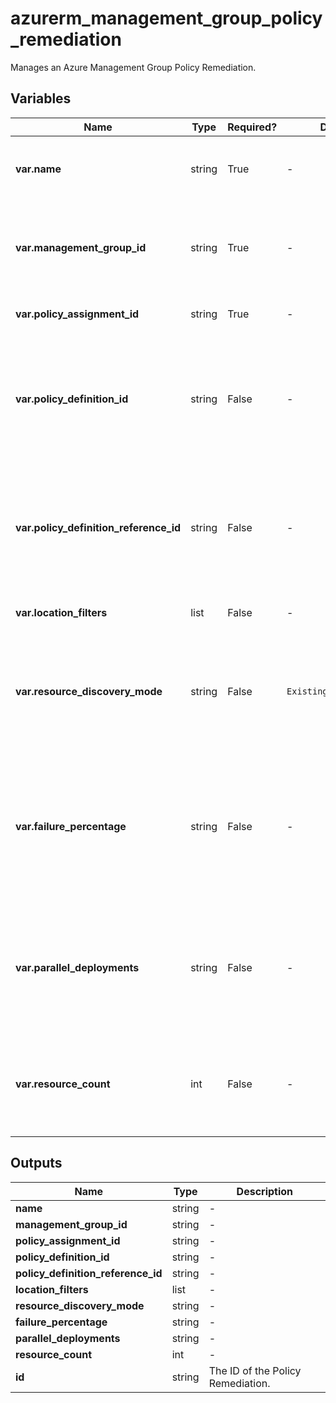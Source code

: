 # azurerm_management_group_policy_remediation

Manages an Azure Management Group Policy Remediation.

## Variables

| Name | Type | Required? |  Default  |  possible values |  Description |
| ---- | ---- | --------- |  ----------- | ----------- | ----------- |
| **var.name** | string | True | -  |  -  |  The name of the Policy Remediation. Changing this forces a new resource to be created. | 
| **var.management_group_id** | string | True | -  |  -  |  The Management Group ID at which the Policy Remediation should be applied. Changing this forces a new resource to be created. | 
| **var.policy_assignment_id** | string | True | -  |  -  |  The ID of the Policy Assignment that should be remediated. | 
| **var.policy_definition_id** | string | False | -  |  -  |  The unique ID for the policy definition within the policy set definition that should be remediated. Required when the policy assignment being remediated assigns a policy set definition. | 
| **var.policy_definition_reference_id** | string | False | -  |  -  |  The unique ID for the policy definition reference within the policy set definition that should be remediated. Required when the policy assignment being remediated assigns a policy set definition. | 
| **var.location_filters** | list | False | -  |  -  |  A list of the resource locations that will be remediated. | 
| **var.resource_discovery_mode** | string | False | `ExistingNonCompliant`  |  `ExistingNonCompliant`, `ReEvaluateCompliance`  |  The way that resources to remediate are discovered. Possible values are `ExistingNonCompliant`, `ReEvaluateCompliance`. Defaults to `ExistingNonCompliant`. | 
| **var.failure_percentage** | string | False | -  |  -  |  A number between 0.0 to 1.0 representing the percentage failure threshold. The remediation will fail if the percentage of failed remediation operations (i.e. failed deployments) exceeds this threshold. | 
| **var.parallel_deployments** | string | False | -  |  -  |  Determines how many resources to remediate at any given time. Can be used to increase or reduce the pace of the remediation. If not provided, the default parallel deployments value is used. | 
| **var.resource_count** | int | False | -  |  -  |  Determines the max number of resources that can be remediated by the remediation job. If not provided, the default resource count is used. | 



## Outputs

| Name | Type | Description |
| ---- | ---- | --------- | 
| **name** | string  | - | 
| **management_group_id** | string  | - | 
| **policy_assignment_id** | string  | - | 
| **policy_definition_id** | string  | - | 
| **policy_definition_reference_id** | string  | - | 
| **location_filters** | list  | - | 
| **resource_discovery_mode** | string  | - | 
| **failure_percentage** | string  | - | 
| **parallel_deployments** | string  | - | 
| **resource_count** | int  | - | 
| **id** | string  | The ID of the Policy Remediation. | 